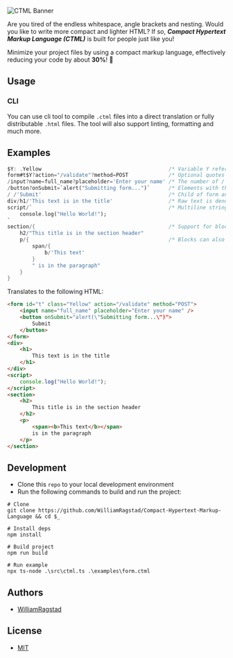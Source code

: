 ![CTML Banner](https://socialify.git.ci/WilliamRagstad/Compact-Hypertext-Markup-Language/image?description=1&descriptionEditable=A%20dense%20form%20of%20HTML&font=Inter&logo=https%3A%2F%2Fgithub.com%2FWilliamRagstad%2FCompact-Hypertext-Markup-Language%2Fblob%2Fmain%2Fassets%2Fchtml-logo-color.png%3Fraw%3Dtrue&pattern=Brick%20Wall&theme=Light)

Are you tired of the endless whitespace, angle brackets and nesting. Would you like to write more compact and lighter HTML?
If so, ***Compact Hypertext Markup Language (CTML)*** is built for people just like you!

Minimize your project files by using a compact markup language, effectively reducing your code by about **30%**! 🎉

## Usage

### CLI
You can use cli tool to compile `.ctml` files into a direct translation or fully distributable `.html` files.
The tool will also support linting, formatting and much more.

## Examples

```dart
$Y: .Yellow                                         /* Variable Y referencing a class name */
form#t$Y?action="/validate"?method=POST             /* Optional quotes for single word strings */
/input?name=full_name?placeholder='Enter your name' /* The number of / indicates nesting level */
/button?onSubmit=`alert("Submitting form...")`      /* Elements with the same nesting level are siblings */
/ /'Submit'                                         /* Child of form and child of button (last-last) */
div/h1/'This text is in the title'                  /* Raw text is denoted using quotes instead of a tagname*/
script/`                                            /* Multiline strings, three different types ", ' and ` */
    console.log("Hello World!");
`
section/{                                           /* Support for blocks with elements of the same nesting level */
    h2/"This title is in the section header"
    p/{                                             /* Blocks can also be nested inside other blocks */
        span/{
            b/'This text'
        }
        " is in the paragraph"
    }
}
```

Translates to the following HTML:
  
```html
<form id="t" class="Yellow" action="/validate" method="POST">
    <input name="full_name" placeholder="Enter your name" />
    <button onSubmit="alert(\"Submitting form...\")">
        Submit
    </button>
</form>
<div>
    <h1>
        This text is in the title
    </h1>
</div>
<script>
    console.log("Hello World!");
</script>
<section>
    <h2>
        This title is in the section header
    </h2>
    <p>
        <span><b>This text</b></span>
        is in the paragraph
    </p>
</section>
```

## Development

- Clone this `repo` to your local development environment
- Run the following commands to build and run the project:

```shell
# Clone
git clone https://github.com/WilliamRagstad/Compact-Hypertext-Markup-Language && cd $_

# Install deps
npm install

# Build project
npm run build

# Run example
npx ts-node .\src\ctml.ts .\examples\form.ctml
```

## Authors

- [WilliamRagstad](https://github.com/WilliamRagstad)

## License

- [MIT](https://wei.mit-license.org)
